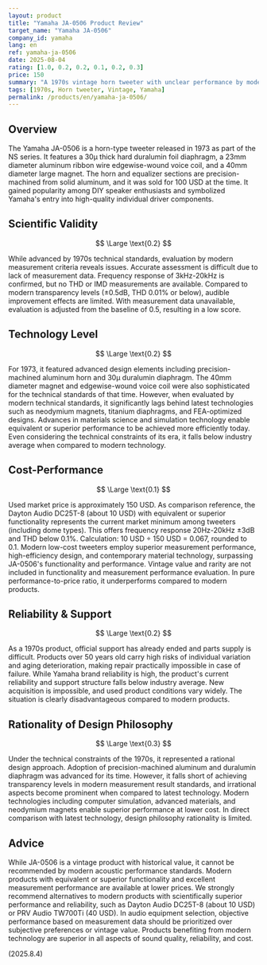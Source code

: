 ```yaml
---
layout: product
title: "Yamaha JA-0506 Product Review"
target_name: "Yamaha JA-0506"
company_id: yamaha
lang: en
ref: yamaha-ja-0506
date: 2025-08-04
rating: [1.0, 0.2, 0.2, 0.1, 0.2, 0.3]
price: 150
summary: "A 1970s vintage horn tweeter with unclear performance by modern measurement standards, resulting in low evaluation. Outperformed in functionality and performance by contemporary low-cost tweeters."
tags: [1970s, Horn tweeter, Vintage, Yamaha]
permalink: /products/en/yamaha-ja-0506/
---
```

## Overview

The Yamaha JA-0506 is a horn-type tweeter released in 1973 as part of the NS series. It features a 30μ thick hard duralumin foil diaphragm, a 23mm diameter aluminum ribbon wire edgewise-wound voice coil, and a 40mm diameter large magnet. The horn and equalizer sections are precision-machined from solid aluminum, and it was sold for 100 USD at the time. It gained popularity among DIY speaker enthusiasts and symbolized Yamaha's entry into high-quality individual driver components.

## Scientific Validity

$$ \Large \text{0.2} $$

While advanced by 1970s technical standards, evaluation by modern measurement criteria reveals issues. Accurate assessment is difficult due to lack of measurement data. Frequency response of 3kHz-20kHz is confirmed, but no THD or IMD measurements are available. Compared to modern transparency levels (±0.5dB, THD 0.01% or below), audible improvement effects are limited. With measurement data unavailable, evaluation is adjusted from the baseline of 0.5, resulting in a low score.

## Technology Level

$$ \Large \text{0.2} $$

For 1973, it featured advanced design elements including precision-machined aluminum horn and 30μ duralumin diaphragm. The 40mm diameter magnet and edgewise-wound voice coil were also sophisticated for the technical standards of that time. However, when evaluated by modern technical standards, it significantly lags behind latest technologies such as neodymium magnets, titanium diaphragms, and FEA-optimized designs. Advances in materials science and simulation technology enable equivalent or superior performance to be achieved more efficiently today. Even considering the technical constraints of its era, it falls below industry average when compared to modern technology.

## Cost-Performance

$$ \Large \text{0.1} $$

Used market price is approximately 150 USD. As comparison reference, the Dayton Audio DC25T-8 (about 10 USD) with equivalent or superior functionality represents the current market minimum among tweeters (including dome types). This offers frequency response 20Hz-20kHz ±3dB and THD below 0.1%. Calculation: 10 USD ÷ 150 USD = 0.067, rounded to 0.1. Modern low-cost tweeters employ superior measurement performance, high-efficiency design, and contemporary material technology, surpassing JA-0506's functionality and performance. Vintage value and rarity are not included in functionality and measurement performance evaluation. In pure performance-to-price ratio, it underperforms compared to modern products.

## Reliability & Support

$$ \Large \text{0.2} $$

As a 1970s product, official support has already ended and parts supply is difficult. Products over 50 years old carry high risks of individual variation and aging deterioration, making repair practically impossible in case of failure. While Yamaha brand reliability is high, the product's current reliability and support structure falls below industry average. New acquisition is impossible, and used product conditions vary widely. The situation is clearly disadvantageous compared to modern products.

## Rationality of Design Philosophy

$$ \Large \text{0.3} $$

Under the technical constraints of the 1970s, it represented a rational design approach. Adoption of precision-machined aluminum and duralumin diaphragm was advanced for its time. However, it falls short of achieving transparency levels in modern measurement result standards, and irrational aspects become prominent when compared to latest technology. Modern technologies including computer simulation, advanced materials, and neodymium magnets enable superior performance at lower cost. In direct comparison with latest technology, design philosophy rationality is limited.

## Advice

While JA-0506 is a vintage product with historical value, it cannot be recommended by modern acoustic performance standards. Modern products with equivalent or superior functionality and excellent measurement performance are available at lower prices. We strongly recommend alternatives to modern products with scientifically superior performance and reliability, such as Dayton Audio DC25T-8 (about 10 USD) or PRV Audio TW700Ti (40 USD). In audio equipment selection, objective performance based on measurement data should be prioritized over subjective preferences or vintage value. Products benefiting from modern technology are superior in all aspects of sound quality, reliability, and cost.

(2025.8.4)
